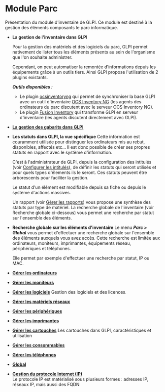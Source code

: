 Module Parc
===========

Présentation du module d'inventaire de GLPI. Ce module est destiné à la gestion des éléments composants le parc informatique.

-   **La gestion de l'inventaire dans GLPI**     

    Pour la gestion des matériels et des logiciels du parc, GLPI permet nativement de lister tous les éléments présents au sein de l'organisme que l'on souhaite administrer.

    Cependant, on peut automatiser la remontée d'informations depuis les équipements grâce à un outils tiers. Ainsi GLPI propose l'utilisation de 2 plugins existants.

    ***Outils disponibles :***

    -   Le plugin [ocsinventoryng](https://forge.indepnet.net/projects/ocsinventoryng)
        qui permet de synchroniser la base GLPI avec un outil d'inventaire [OCS Inventory NG](http://www.ocsinventory-ng.org) (les agents des ordinateurs du parc discutent avec le serveur OCS Inventory NG).
    -   Le plugin [Fusion Inventory](http://www.fusioninventory.org) 
        qui transforme GLPI en serveur d'inventaire (les agents discutent directement avec GLPI).
   

-   **[La gestion des gabarits dans GLPI](index.php?fr/Les_différentes_actions/Gérer_les_gabarits.md)**   
   
-   **Les statuts dans GLPI, la vue spécifique**
    Cette information est couramment utilisée pour distinguer les ordinateurs mis au rebut, disponibles, affectés etc... Il est donc possible de créer ses propres statuts en rapport avec le système d'information.

    C'est à l'administrateur de GLPI, depuis la configuration des intitulés (voir [Configurer les intitulés](config_dropdown.html "Les intitulés se configurent depuis le menu Configuration > Intitulés")), de définir les statuts qui seront utilisés et pour quels types d'élements ils le seront. Ces statuts peuvent être arborescents pour faciliter la gestion.

    Le statut d'un élément est modifiable depuis sa fiche ou depuis le système d'actions massives.

    Un rapport (voir [Gérer les rapports](index.php?fr/06_Module_Outils/07_Rapports.md "Les rapports se gèrent depuis le menu Outils > Rapports")) vous propose une synthèse des statuts par type de matériel. La recherche globale de l'inventaire (voir Recherche globale ci-dessous) vous permet une recherche par statut sur l'ensemble des éléments.

-   **Recherche globale sur les éléments d'inventaire**
Le menu ***Parc > Global*** vous permet d'effectuer une recherche globale sur l'ensemble des éléments auxquels vous avez accès. 
Cette recherche est limitée aux ordinateurs, moniteurs, imprimantes, équipements réseau, périphériques et téléphones.

    Elle permet par exemple d'effectuer une recherche par statut, IP ou MAC.

-   **[Gérer les ordinateurs](index.php?fr/03_Module_Parc/02_Ordinateurs.md)**

-   **[Gérer les moniteurs](index.php?fr/03_Module_Parc/03_Moniteurs.md)**

-   **[Gérer les logiciels](index.php?fr/03_Module_Parc/04_Logiciels/01_Logiciels.md)**
    Gestion des logiciels et des licences.

-   **[Gérer les matériels réseaux](index.php?fr/03_Module_Parc/05_Matériels_réseaux.md)**

-   **[Gérer les périphériques](index.php?fr/03_Module_Parc/06_Périphériques.md)**

-   **[Gérer les imprimantes](index.php?fr/03_Module_Parc/07_Imprimantes.md)**

-   **[Gérer les cartouches](index.php?fr/03_Module_Parc/08_Cartouches.md)**
     Les cartouches dans GLPI, caractéristiques et utilisation

-   **[Gérer les consommables](index.php?fr/03_Module_Parc/09_Consommables.md)**

-   **[Gérer les téléphones](index.php?fr/03_Module_Parc/10_Téléphones.md)**
 
-   **[Global](index.php?fr/03_Module_Parc/11_Global.md)**
    
-   **[Gestion du protocole Internet (IP)](../glpi/inventory_ip.html)**\
     Le protocole IP est matérialisé sous plusieurs formes : adresses
    IP, réseaux IP, mais aussi des FQDN


